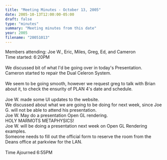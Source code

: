 ```yaml
---
title: "Meeting Minutes - October 13, 2005"
date: 2005-10-13T12:00:00-05:00
draft: false
type: "minutes"
summary: "Meeting minutes from this date"
year: 2005
filename: "20051013"
---
```


Members attending: Joe W., Eric, Miles, Greg, Ed, and Cameron<br>
Time started: 6:20PM<br>
<br>
We discussed bit of what I'd be going over in today's Presentation.<br>
Cameron started to repair the Dual Celeron System.<br>
<br>
We seem to be going smooth, however we request greg to talk with Brian about it, to check the ensurity of PLAN 4's date and schedule.<br>
<br>
Joe W. made some UI updates to the website.<br>
We discussed about what we are going to be doing for next week, since Joe G. will not be able to attend his presentation.<br>
Joe W. May do a presentation Open GL rendering.<br>
HOLY MARMOTS METAPHYSICS!<br>
Joe W. will be doing a presentation next week on Open GL Rendering examples.<br>
Someone needs to fill out the official form to reserve the room from the Deans office at parkview for the LAN.<br>
<br>
Time Ajourned 6:55PM<br>
